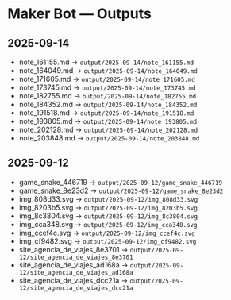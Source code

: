 # Maker Bot — Outputs

## 2025-09-14
- note_161155.md → `output/2025-09-14/note_161155.md`
- note_164049.md → `output/2025-09-14/note_164049.md`
- note_171605.md → `output/2025-09-14/note_171605.md`
- note_173745.md → `output/2025-09-14/note_173745.md`
- note_182755.md → `output/2025-09-14/note_182755.md`
- note_184352.md → `output/2025-09-14/note_184352.md`
- note_191518.md → `output/2025-09-14/note_191518.md`
- note_193805.md → `output/2025-09-14/note_193805.md`
- note_202128.md → `output/2025-09-14/note_202128.md`
- note_203848.md → `output/2025-09-14/note_203848.md`

## 2025-09-12
- game_snake_446719 → `output/2025-09-12/game_snake_446719`
- game_snake_8e23d2 → `output/2025-09-12/game_snake_8e23d2`
- img_808d33.svg → `output/2025-09-12/img_808d33.svg`
- img_8203b5.svg → `output/2025-09-12/img_8203b5.svg`
- img_8c3804.svg → `output/2025-09-12/img_8c3804.svg`
- img_cca348.svg → `output/2025-09-12/img_cca348.svg`
- img_ccef4c.svg → `output/2025-09-12/img_ccef4c.svg`
- img_cf9482.svg → `output/2025-09-12/img_cf9482.svg`
- site_agencia_de_viajes_8e3701 → `output/2025-09-12/site_agencia_de_viajes_8e3701`
- site_agencia_de_viajes_ad168a → `output/2025-09-12/site_agencia_de_viajes_ad168a`
- site_agencia_de_viajes_dcc21a → `output/2025-09-12/site_agencia_de_viajes_dcc21a`
